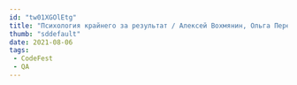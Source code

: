```yaml
---
id: "tw01XGOlEtg"
title: "Психология крайнего за результат / Алексей Вохмянин, Ольга Перевозкина, Олег Неумывакин / CodeFest '21"
thumb: "sddefault"
date: 2021-08-06
tags:
 - CodeFest
 - QA
---
```


